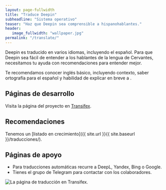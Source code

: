 ```yaml
---
layout: page-fullwidth
title: "Traduce Deepin"
subheadline: "Sistema operativo"
teaser: "Haz que Deepin sea comprensible a hispanohablantes."
header:
   image_fullwidth: "wallpaper.jpg"
permalink: "/translate/"
---
```

Deepin es traducido en varios idiomas, incluyendo el español. Para que Deepin sea fácil de entender a los hablantes de la lengua de Cervantes, necesitamos tu ayuda con recomendaciones para entender mejor.

Te recomendamos conocer inglés básico, incluyendo contexto, saber ortografía para el español y habilidad de explicar en breve a .

## Páginas de desarrollo

Visita la página del proyecto en [Transifex](https://www.transifex.com/linuxdeepin/).

## Recomendaciones

Tenemos un [listado en crecimiento]({{ site.url }}{{ site.baseurl }}/traducciones/).

## Páginas de apoyo

* Para traducciones automáticas recurre a DeepL, Yandex, Bing o Google.
* Tienes el grupo de Telegram para contactar con los colaboradores.

<div class="row">
    <div class="medium-12 columns t30">
    <img src="{{ site.urlimg }}deepintransifex.jpg" alt="La página de traducción en Transifex.">
    </div><!-- /.medium-4.columns -->
</div>
